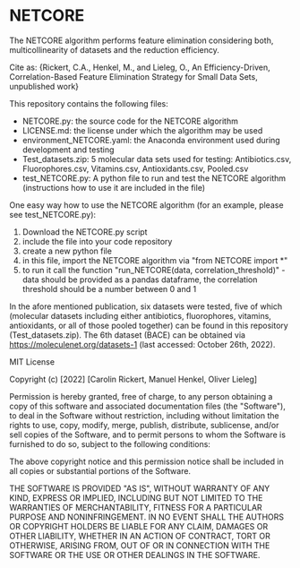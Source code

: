 # NETCORE
The NETCORE algorithm performs feature elimination considering both, multicollinearity of datasets and the reduction efficiency.

Cite as: {Rickert, C.A., Henkel, M., and Lieleg, O., An Efficiency-Driven, Correlation-Based Feature Elimination Strategy for Small Data Sets, unpublished work}

This repository contains the following files:
- NETCORE.py:                   the source code for the NETCORE algorithm
- LICENSE.md:                   the license under which the algorithm may be used
- environment_NETCORE.yaml:     the Anaconda environment used during development and testing
- Test_datasets.zip:            5 molecular data sets used for testing: Antibiotics.csv, Fluorophores.csv, Vitamins.csv, Antioxidants.csv, Pooled.csv
- test_NETCORE.py:              A python file to run and test the NETCORE algorithm (instructions how to use it are included in the file)

One easy way how to use the NETCORE algorithm (for an example, please see test_NETCORE.py):
1. Download the NETCORE.py script
2. include the file into your code repository
3. create a new python file
4. in this file, import the NETCORE algorithm via "from NETCORE import *"
5. to run it call the function "run_NETCORE(data, correlation_threshold)" - data should be provided as a pandas dataframe, the correlation threshold should be a number between 0 and 1


In the afore mentioned publication, six datasets were tested, five of which (molecular datasets including either antibiotics, fluorophores, vitamins, antioxidants, or all of those pooled together) can be found in this repository (Test_datasets.zip). The 6th dataset (BACE) can be obtained via https://moleculenet.org/datasets-1 (last accessed: October 26th, 2022).



MIT License

Copyright (c) [2022] [Carolin Rickert, Manuel Henkel, Oliver Lieleg]

Permission is hereby granted, free of charge, to any person obtaining a copy
of this software and associated documentation files (the "Software"), to deal
in the Software without restriction, including without limitation the rights
to use, copy, modify, merge, publish, distribute, sublicense, and/or sell
copies of the Software, and to permit persons to whom the Software is
furnished to do so, subject to the following conditions:

The above copyright notice and this permission notice shall be included in all
copies or substantial portions of the Software.

THE SOFTWARE IS PROVIDED "AS IS", WITHOUT WARRANTY OF ANY KIND, EXPRESS OR
IMPLIED, INCLUDING BUT NOT LIMITED TO THE WARRANTIES OF MERCHANTABILITY,
FITNESS FOR A PARTICULAR PURPOSE AND NONINFRINGEMENT. IN NO EVENT SHALL THE
AUTHORS OR COPYRIGHT HOLDERS BE LIABLE FOR ANY CLAIM, DAMAGES OR OTHER
LIABILITY, WHETHER IN AN ACTION OF CONTRACT, TORT OR OTHERWISE, ARISING FROM,
OUT OF OR IN CONNECTION WITH THE SOFTWARE OR THE USE OR OTHER DEALINGS IN THE
SOFTWARE.
